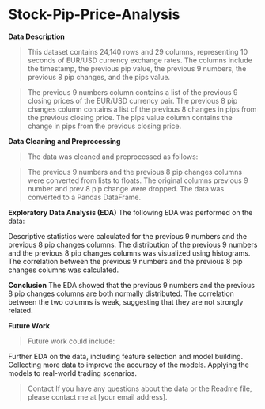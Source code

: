 # Stock-Pip-Price-Analysis
**Data Description**
>This dataset contains 24,140 rows and 29 columns, representing 10 seconds of EUR/USD currency exchange rates. The columns include the timestamp, the previous pip value, the previous 9 numbers, the previous 8 pip changes, and the pips value.

>The previous 9 numbers column contains a list of the previous 9 closing prices of the EUR/USD currency pair. The previous 8 pip changes column contains a list of the previous 8 changes in pips from the previous closing price. The pips value column contains the change in pips from the previous closing price.

**Data Cleaning and Preprocessing**
>The data was cleaned and preprocessed as follows:

>The previous 9 numbers and the previous 8 pip changes columns were converted from lists to floats.
The original columns previous 9 number and prev 8 pip change were dropped.
The data was converted to a Pandas DataFrame.

**Exploratory Data Analysis (EDA)**
The following EDA was performed on the data:

Descriptive statistics were calculated for the previous 9 numbers and the previous 8 pip changes columns.
The distribution of the previous 9 numbers and the previous 8 pip changes columns was visualized using histograms.
The correlation between the previous 9 numbers and the previous 8 pip changes columns was calculated.

**Conclusion**
The EDA showed that the previous 9 numbers and the previous 8 pip changes columns are both normally distributed. The correlation between the two columns is weak, suggesting that they are not strongly related.

**Future Work**
>Future work could include:

Further EDA on the data, including feature selection and model building.
Collecting more data to improve the accuracy of the models.
Applying the models to real-world trading scenarios.
>Contact
If you have any questions about the data or the Readme file, please contact me at [your email address].
